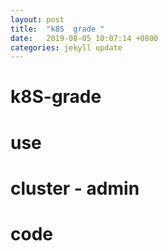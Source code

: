 ```yaml
---
layout: post
title:  "k8S  grade "
date:   2019-08-05 10:07:14 +0800
categories: jekyll update
---
```

#  k8S-grade


#  use
#  cluster - admin 
#  code 


